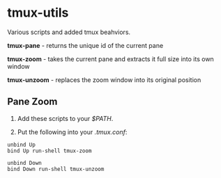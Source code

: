 tmux-utils
==========

Various scripts and added tmux beahviors.

**tmux-pane** - returns the unique id of the current pane

**tmux-zoom** - takes the current pane and extracts it full size into its own
window

**tmux-unzoom** - replaces the zoom window into its original position


Pane Zoom
---------

1. Add these scripts to your *$PATH*.

2. Put the following into your *.tmux.conf*:

```
unbind Up
bind Up run-shell tmux-zoom

unbind Down
bind Down run-shell tmux-unzoom
```
